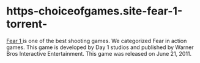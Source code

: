 # https-choiceofgames.site-fear-1-torrent-
[Fear 1 ](https://choiceofgames.site/fear-1-torrent/)is one of the best shooting games. We categorized Fear in action games. This game is developed by Day 1 studios and published by Warner Bros Interactive Entertainment. This game was released on June 21, 2011.
